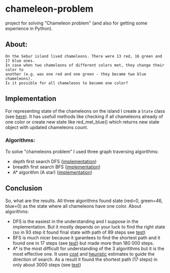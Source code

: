 # chameleon-problem

project for solving "Chameleon problem" (and also for getting some experience in Python).

## About:
```
On the Sebur island lived chameleons. There were 13 red, 16 green and 17 blue ones.
In case when two chameleons of different colors met, they change their color to
another (e.g. was one red and one green - they became two blue chameleons).
Is it possible for all chameleons to become one color?
```

## Implementation
For representing state of the chameleons on the island I create a `State` class (see [here](https://github.com/Nazar910/chameleon-problem/blob/master/state.py)).
It has usefull methods like checking if all chameleons already of one color or create new state like red_met_blue() which returns new state object with updated chameleons count.

### Algorithms:
To solve "chameleons problem" I used three graph traversing algorithms:
- depth first search DFS ([implementation](https://github.com/Nazar910/chameleon-problem/blob/master/depth_first_search.py))
- breadth first search BFS ([implementation](https://github.com/Nazar910/chameleon-problem/blob/master/breadth_first_search.py))
- A* algorithm (A star) ([implementation](https://github.com/Nazar910/chameleon-problem/blob/master/a_star.py))

## Conclusion
So, what are the results. All three algorithms found state (red=0, green=46, blue=0) as the state where all chameleons have one color.
About algorithms:
- DFS is the easiest in the understanding and I suppose in the implementation. But it mostly depends on your luck to find the right state (so in 93 step it found final state with path of 89 steps see [test](https://github.com/Nazar910/chameleon-problem/blob/master/depth_first_search.test.py))
- BFS is much nicer because it garantees to find the shortest path and it found one in 17 steps (see [test](https://github.com/Nazar910/chameleon-problem/blob/master/breadth_first_search.test.py)) but made more than 180 000 steps.
- A* is the most difficult for understanding of the 3 algoritthms but it is the most effective one. It uses [cost](https://github.com/Nazar910/chameleon-problem/blob/master/a_star.py#L60) and [heuristic](https://github.com/Nazar910/chameleon-problem/blob/master/a_star.py#L17) estimates to guide the direction of search. As a result it found the shortest path (17 steps) in only about 3000 steps (see [test](https://github.com/Nazar910/chameleon-problem/blob/master/a_star.test.py))

